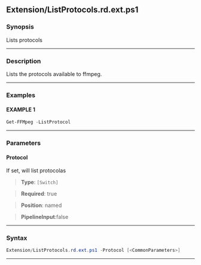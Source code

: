 
Extension/ListProtocols.rd.ext.ps1
----------------------------------
### Synopsis
Lists protocols

---
### Description

Lists the protocols available to ffmpeg.

---
### Examples
#### EXAMPLE 1
```PowerShell
Get-FFMpeg -ListProtocol
```

---
### Parameters
#### **Protocol**

If set, will list protocolas



> **Type**: ```[Switch]```

> **Required**: true

> **Position**: named

> **PipelineInput**:false



---
### Syntax
```PowerShell
Extension/ListProtocols.rd.ext.ps1 -Protocol [<CommonParameters>]
```
---




